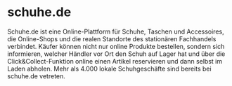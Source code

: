 # schuhe.de

<div class="container-toc"></div>

Schuhe.de ist eine Online-Plattform für Schuhe, Taschen und Accessoires, die Online-Shops und die realen Standorte des stationären Fachhandels verbindet. Käufer können nicht nur online Produkte bestellen, sondern sich informieren, welcher Händler vor Ort den Schuh auf Lager hat und über die Click&Collect-Funktion online einen Artikel reservieren und dann selbst im Laden abholen. Mehr als 4.000 lokale Schuhgeschäfte sind bereits bei schuhe.de vetreten.
